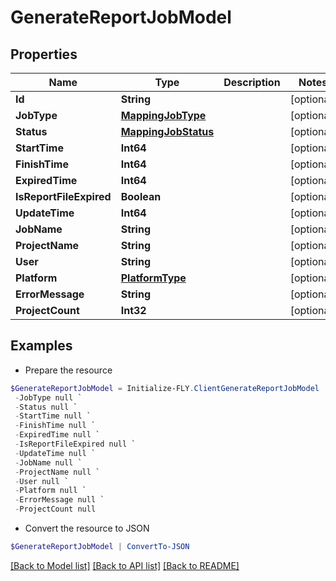 # GenerateReportJobModel
## Properties

Name | Type | Description | Notes
------------ | ------------- | ------------- | -------------
**Id** | **String** |  | [optional] 
**JobType** | [**MappingJobType**](MappingJobType.md) |  | [optional] 
**Status** | [**MappingJobStatus**](MappingJobStatus.md) |  | [optional] 
**StartTime** | **Int64** |  | [optional] 
**FinishTime** | **Int64** |  | [optional] 
**ExpiredTime** | **Int64** |  | [optional] 
**IsReportFileExpired** | **Boolean** |  | [optional] 
**UpdateTime** | **Int64** |  | [optional] 
**JobName** | **String** |  | [optional] 
**ProjectName** | **String** |  | [optional] 
**User** | **String** |  | [optional] 
**Platform** | [**PlatformType**](PlatformType.md) |  | [optional] 
**ErrorMessage** | **String** |  | [optional] 
**ProjectCount** | **Int32** |  | [optional] 

## Examples

- Prepare the resource
```powershell
$GenerateReportJobModel = Initialize-FLY.ClientGenerateReportJobModel  -Id null `
 -JobType null `
 -Status null `
 -StartTime null `
 -FinishTime null `
 -ExpiredTime null `
 -IsReportFileExpired null `
 -UpdateTime null `
 -JobName null `
 -ProjectName null `
 -User null `
 -Platform null `
 -ErrorMessage null `
 -ProjectCount null
```

- Convert the resource to JSON
```powershell
$GenerateReportJobModel | ConvertTo-JSON
```

[[Back to Model list]](../README.md#documentation-for-models) [[Back to API list]](../README.md#documentation-for-api-endpoints) [[Back to README]](../README.md)

